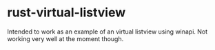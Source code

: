 # rust-virtual-listview

Intended to work as an example of an virtual listview using winapi. Not working very well at the moment though.
